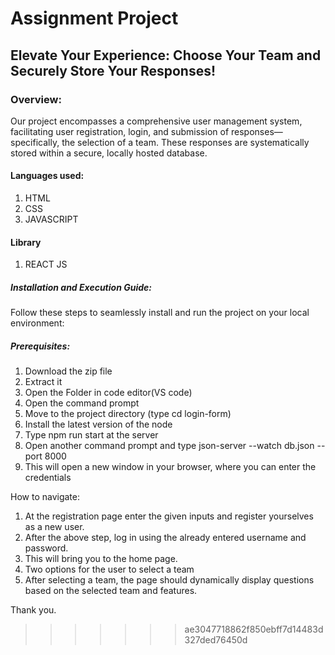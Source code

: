 # Assignment Project

## Elevate Your Experience: Choose Your Team and Securely Store Your Responses!

### Overview:
Our project encompasses a comprehensive user management system, facilitating user registration, login, and submission of responses—specifically, the selection of a team. These responses are systematically stored within a secure, locally hosted database.

#### Languages used:
1. HTML
2. CSS
3. JAVASCRIPT

#### Library
1. REACT JS

##### Installation and Execution Guide:

Follow these steps to seamlessly install and run the project on your local environment:

##### Prerequisites:


1. Download the zip file
2. Extract it
3. Open the Folder in code editor(VS code)
4. Open the command prompt
5. Move to the project directory (type cd login-form)
6. Install the latest version of the node
7. Type npm run start at the server
8. Open another command prompt and type json-server --watch db.json --port 8000
9. This will open a new window in your browser, where you can enter the credentials

How to navigate:
1. At the registration page enter the given inputs and register yourselves as a new user.
2. After the above step, log in using the already entered username and password.
3. This will bring you to the home page.
4. Two options for the user to select a team
5. After selecting a team, the page should dynamically display questions based on the selected team and features.


Thank you.
>>>>>>> ae3047718862f850ebff7d14483d327ded76450d
